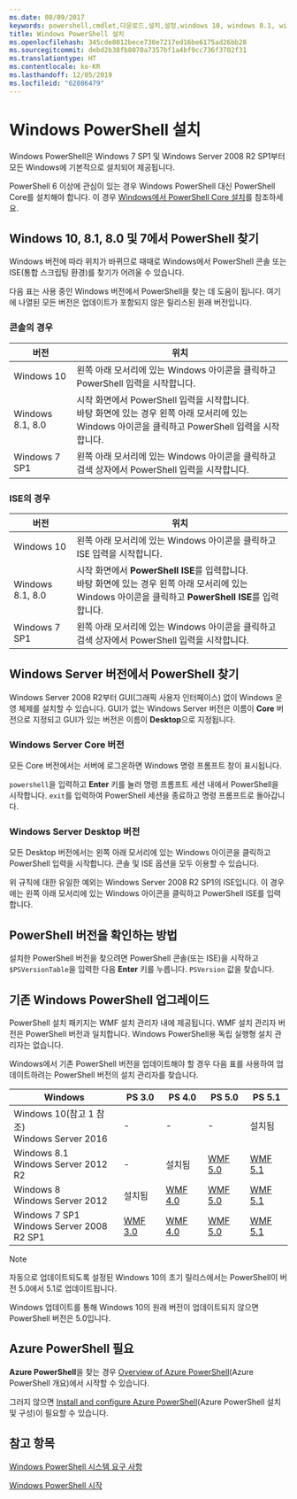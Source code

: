 ```yaml
---
ms.date: 08/09/2017
keywords: powershell,cmdlet,다운로드,설치,설정,windows 10, windows 8.1, windows 8.0,windows 7
title: Windows PowerShell 설치
ms.openlocfilehash: 345cde8012bece730e7217ed16be6175ad26bb28
ms.sourcegitcommit: debd2b38fb8070a7357bf1a4bf9cc736f3702f31
ms.translationtype: HT
ms.contentlocale: ko-KR
ms.lasthandoff: 12/05/2019
ms.locfileid: "62086479"
---
```

# <a name="installing-windows-powershell"></a>Windows PowerShell 설치

Windows PowerShell은 Windows 7 SP1 및 Windows Server 2008 R2 SP1부터 모든 Windows에 기본적으로 설치되어 제공됩니다.

PowerShell 6 이상에 관심이 있는 경우 Windows PowerShell 대신 PowerShell Core를 설치해야 합니다. 이 경우 [Windows에서 PowerShell Core 설치](Installing-PowerShell-Core-on-Windows.md)를 참조하세요.

## <a name="finding-powershell-in-windows-10-81-80-and-7"></a>Windows 10, 8.1, 8.0 및 7에서 PowerShell 찾기

Windows 버전에 따라 위치가 바뀌므로 때때로 Windows에서 PowerShell 콘솔 또는 ISE(통합 스크립팅 환경)를 찾기가 어려울 수 있습니다.

다음 표는 사용 중인 Windows 버전에서 PowerShell을 찾는 데 도움이 됩니다.
여기에 나열된 모든 버전은 업데이트가 포함되지 않은 릴리스된 원래 버전입니다.

### <a name="for-console"></a>콘솔의 경우

버전 | 위치
-- | --
Windows 10 | 왼쪽 아래 모서리에 있는 Windows 아이콘을 클릭하고 PowerShell 입력을 시작합니다.
Windows 8.1, 8.0 | 시작 화면에서 PowerShell 입력을 시작합니다.<br/>바탕 화면에 있는 경우 왼쪽 아래 모서리에 있는 Windows 아이콘을 클릭하고 PowerShell 입력을 시작합니다.
Windows 7 SP1 | 왼쪽 아래 모서리에 있는 Windows 아이콘을 클릭하고 검색 상자에서 PowerShell 입력을 시작합니다.

### <a name="for-ise"></a>ISE의 경우

버전 | 위치
-- | --
Windows 10 | 왼쪽 아래 모서리에 있는 Windows 아이콘을 클릭하고 ISE 입력을 시작합니다.
Windows 8.1, 8.0 | 시작 화면에서 **PowerShell ISE**를 입력합니다.<br/>바탕 화면에 있는 경우 왼쪽 아래 모서리에 있는 Windows 아이콘을 클릭하고 **PowerShell ISE**를 입력합니다.
Windows 7 SP1 | 왼쪽 아래 모서리에 있는 Windows 아이콘을 클릭하고 검색 상자에서 PowerShell 입력을 시작합니다.

## <a name="finding-powershell-in-windows-server-versions"></a>Windows Server 버전에서 PowerShell 찾기

Windows Server 2008 R2부터 GUI(그래픽 사용자 인터페이스) 없이 Windows 운영 체제를 설치할 수 있습니다.
GUI가 없는 Windows Server 버전은 이름이 **Core** 버전으로 지정되고 GUI가 있는 버전은 이름이 **Desktop**으로 지정됩니다.

### <a name="windows-server-core-editions"></a>Windows Server Core 버전

모든 Core 버전에서는 서버에 로그온하면 Windows 명령 프롬프트 창이 표시됩니다.

`powershell`을 입력하고 **Enter** 키를 눌러 명령 프롬프트 세션 내에서 PowerShell을 시작합니다.
`exit`를 입력하여 PowerShell 세션을 종료하고 명령 프롬프트로 돌아갑니다.

### <a name="windows-server-desktop-editions"></a>Windows Server Desktop 버전

모든 Desktop 버전에서는 왼쪽 아래 모서리에 있는 Windows 아이콘을 클릭하고 PowerShell 입력을 시작합니다.
콘솔 및 ISE 옵션을 모두 이용할 수 있습니다.

위 규칙에 대한 유일한 예외는 Windows Server 2008 R2 SP1의 ISE입니다. 이 경우에는 왼쪽 아래 모서리에 있는 Windows 아이콘을 클릭하고 PowerShell ISE를 입력합니다.

## <a name="how-to-check-the-version-of-powershell"></a>PowerShell 버전을 확인하는 방법

설치한 PowerShell 버전을 찾으려면 PowerShell 콘솔(또는 ISE)을 시작하고 `$PSVersionTable`을 입력한 다음 **Enter** 키를 누릅니다. `PSVersion` 값을 찾습니다.

## <a name="upgrading-existing-windows-powershell"></a>기존 Windows PowerShell 업그레이드

PowerShell 설치 패키지는 WMF 설치 관리자 내에 제공됩니다.
WMF 설치 관리자 버전은 PowerShell 버전과 일치합니다. Windows PowerShell용 독립 실행형 설치 관리자는 없습니다.

Windows에서 기존 PowerShell 버전을 업데이트해야 할 경우 다음 표를 사용하여 업데이트하려는 PowerShell 버전의 설치 관리자를 찾습니다.

Windows | PS 3.0 | PS 4.0 | PS 5.0 | PS 5.1 |
--|--|--|--|--|
Windows 10(참고 1 참조)<br/>Windows Server 2016 | - | - | - | 설치됨
Windows 8.1<br/>Windows Server 2012 R2 | - | 설치됨 | [WMF 5.0](https://www.microsoft.com/en-us/download/details.aspx?id=50395) | [WMF 5.1](https://www.microsoft.com/en-us/download/details.aspx?id=54616)
Windows 8<br/>Windows Server 2012 | 설치됨 | [WMF 4.0](https://www.microsoft.com/en-us/download/details.aspx?id=40855) | [WMF 5.0](https://www.microsoft.com/en-us/download/details.aspx?id=50395) | [WMF 5.1](https://www.microsoft.com/en-us/download/details.aspx?id=54616)
Windows 7 SP1<br/>Windows Server 2008 R2 SP1 | [WMF 3.0](https://www.microsoft.com/en-us/download/details.aspx?id=34595) | [WMF 4.0](https://www.microsoft.com/en-us/download/details.aspx?id=40855) | [WMF 5.0](https://www.microsoft.com/en-us/download/details.aspx?id=50395) | [WMF 5.1](https://www.microsoft.com/en-us/download/details.aspx?id=54616)

> [!NOTE]
>
> 자동으로 업데이트되도록 설정된 Windows 10의 초기 릴리스에서는 PowerShell이 버전 5.0에서 5.1로 업데이트됩니다.
>
> Windows 업데이트를 통해 Windows 10의 원래 버전이 업데이트되지 않으면 PowerShell 버전은 5.0입니다.

## <a name="need-azure-powershell"></a>Azure PowerShell 필요

**Azure PowerShell**을 찾는 경우 [Overview of Azure PowerShell](/powershell/azure/overview)(Azure PowerShell 개요)에서 시작할 수 있습니다.

그러지 않으면 [Install and configure Azure PowerShell](/powershell/azure/install-az-ps)(Azure PowerShell 설치 및 구성)이 필요할 수 있습니다.

## <a name="see-also"></a>참고 항목

[Windows PowerShell 시스템 요구 사항](Windows-PowerShell-System-Requirements.md)

[Windows PowerShell 시작](../getting-started/Starting-Windows-PowerShell.md)
